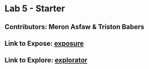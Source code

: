 # Lab 5 - Starter

## Contributors: Meron Asfaw & Triston Babers  
## Link to Expose: [exposure](https://tristonbabers.github.io/Lab5_Starter/expose.html)
## Link to Explore: [explorator](https://tristonbabers.github.io/Lab5_Starter/explore.html)
